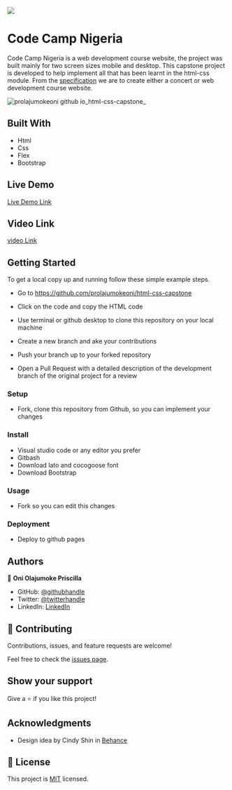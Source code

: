 ![](https://img.shields.io/badge/Microverse-blueviolet)

# Code Camp Nigeria
Code Camp Nigeria is a web development course website, the project was built mainly for two screen sizes mobile and desktop. This capstone project is developed to help implement all that has been learnt in  the html-css module. From the [specification](https://www.behance.net/gallery/29845175/CC-Global-Summit-2015) we are to create either a concert or web development course website.

![prolajumokeoni github io_html-css-capstone_](https://user-images.githubusercontent.com/69638013/114975824-d153de80-9e7c-11eb-946a-6e715dd69e42.png)

## Built With

- Html
- Css
- Flex
- Bootstrap

## Live Demo

[Live Demo Link](https://prolajumokeoni.github.io/html-css-capstone/)

## Video Link

[video Link](https://github.com/prolajumokeoni/html-css-capstone/pull/3)

## Getting Started

To get a local copy up and running follow these simple example steps.
- Go to https://github.com/prolajumokeoni/html-css-capstone

- Click on the code and copy the HTML code
- Use terminal or github desktop to clone this repository on your local machine
- Create a new branch and ake your contributions
- Push your branch up to your forked repository
- Open a Pull Request with a detailed description of the development branch of the original project for a review

### Setup
- Fork, clone this repository from Github, so you can implement your changes

### Install
- Visual studio code or any editor you prefer
- Gitbash 
- Download lato and cocogoose font
- Download Bootstrap

### Usage
- Fork so you can edit this changes

### Deployment
- Deploy to github pages


## Authors

👤 **Oni Olajumoke Priscilla**

- GitHub: [@githubhandle](https://github.com/prolajumokeoni)
- Twitter: [@twitterhandle](https://twitter.com/prolajumokeoni)
- LinkedIn: [LinkedIn](https://www.linkedin.com/in/olajumoke-priscilla-oni-44a48b162/)


## 🤝 Contributing

Contributions, issues, and feature requests are welcome!

Feel free to check the [issues page](https://github.com/prolajumokeoni/html-css-capstone/issues).

## Show your support

Give a ⭐️ if you like this project!

## Acknowledgments

- Design idea by  Cindy Shin in [Behance](https://www.behance.net/gallery/29845175/CC-Global-Summit-2015)

## 📝 License

This project is [MIT](https://creativecommons.org/licenses/by-nc/4.0/) licensed.

